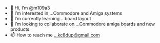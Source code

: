 - 👋 Hi, I’m @m109a3
- 👀 I’m interested in ...Commodore and Amiga systems
- 🌱 I’m currently learning ...board layout
- 💞️ I’m looking to collaborate on ...Commodore amiga boards and new products
- 📫 How to reach me ...kc8dup@gmail.com

<!---
m109a3/m109a3 is a ✨ special ✨ repository because its `README.md` (this file) appears on your GitHub profile.
You can click the Preview link to take a look at your changes.
--->
